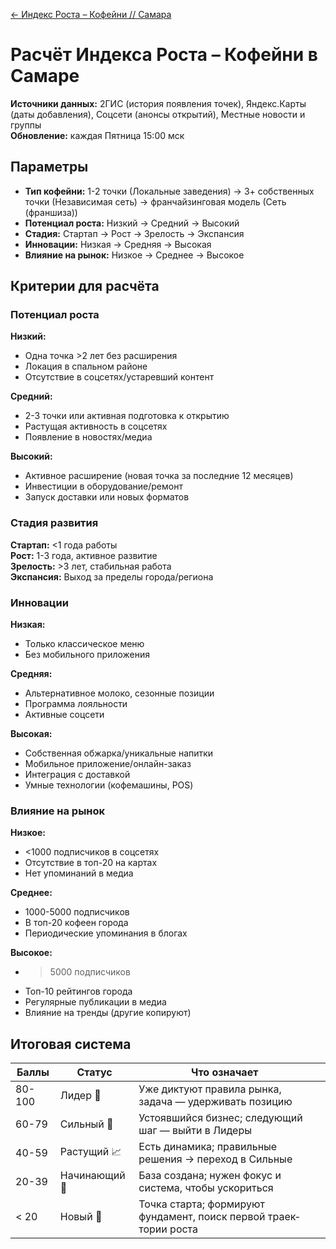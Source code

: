 [← Индекс Роста – Кофейни // Самара](/radar/index-smr/overview)

# Расчёт Индекса Роста – Кофейни в Самаре

**Источники данных:** 2ГИС (история появления точек), Яндекс.Карты (даты добавления), Соцсети (анонсы открытий), Местные новости и группы <br>
**Обновление:** каждая Пятница 15:00 мск

## Параметры

- **Тип кофейни:** 1-2 точки (Локальные заведения) → 3+ собственных точки (Независимая сеть) → франчайзинговая модель (Сеть (франшиза))
- **Потенциал роста:** Низкий → Средний → Высокий
- **Стадия:** Стартап → Рост → Зрелость → Экспансия
- **Инновации:** Низкая → Средняя → Высокая
- **Влияние на рынок:** Низкое → Среднее → Высокое

## Критерии для расчёта

### Потенциал роста

**Низкий:**
- Одна точка >2 лет без расширения
- Локация в спальном районе
- Отсутствие в соцсетях/устаревший контент

**Средний:**
- 2-3 точки или активная подготовка к открытию
- Растущая активность в соцсетях
- Появление в новостях/медиа

**Высокий:**
- Активное расширение (новая точка за последние 12 месяцев)
- Инвестиции в оборудование/ремонт
- Запуск доставки или новых форматов

### Стадия развития

**Стартап:** <1 года работы  
**Рост:** 1-3 года, активное развитие  
**Зрелость:** >3 лет, стабильная работа  
**Экспансия:** Выход за пределы города/региона

### Инновации

**Низкая:**
- Только классическое меню
- Без мобильного приложения

**Средняя:**
- Альтернативное молоко, сезонные позиции
- Программа лояльности
- Активные соцсети

**Высокая:**
- Собственная обжарка/уникальные напитки
- Мобильное приложение/онлайн-заказ
- Интеграция с доставкой
- Умные технологии (кофемашины, POS)
### Влияние на рынок

**Низкое:**
- <1000 подписчиков в соцсетях
- Отсутствие в топ-20 на картах
- Нет упоминаний в медиа

**Среднее:**
- 1000-5000 подписчиков
- В топ-20 кофеен города
- Периодические упоминания в блогах

**Высокое:**
- > 5000 подписчиков
- Топ-10 рейтингов города
- Регулярные публикации в медиа
- Влияние на тренды (другие копируют)
## Итоговая система

| Баллы  | Статус        | Что означает                                                      |     |
| ------ | ------------- | ----------------------------------------------------------------- | --- |
| 80-100 | Лидер 👑      | Уже диктуют правила рынка, задача — удерживать позицию            |     |
| 60-79  | Сильный 💪    | Устоявшийся бизнес; следующий шаг — выйти в Лидеры                |     |
| 40-59  | Растущий 📈   | Есть динамика; правильные решения → переход в Сильные             |     |
| 20-39  | Начинающий 🚀 | База создана; нужен фокус и система, чтобы ускориться             |     |
| < 20   | Новый 🌱      | Точка старта; формируют фундамент, поиск первой траек­тории роста |     |
